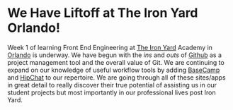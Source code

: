 # We Have Liftoff at The Iron Yard Orlando!

 Week 1 of learning Front End Engineering at [The Iron Yard](http://theironyard.com/) Academy in [Orlando](http://theironyard.com/locations/orlando/) 
 is underway. We have begun with the *ins* and *outs* of [Github](https://github.com/)
 as a project management tool and the overall value of Git. We are continuing to
 expand on our knowledge of useful workflow tools by adding [BaseCamp](https://basecamp.com/) and [HipChat](https://www.hipchat.com/)
 to our repertoire. We are going through all of these sites/apps in great detail 
 to really discover their true potential of assisting us in our student projects
 but most importantly in our professional lives post Iron Yard.
